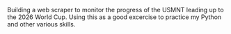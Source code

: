 Building a web scraper to monitor the progress of the USMNT leading up to the 2026 World Cup. Using this as a good excercise to practice my Python and other various skills.
